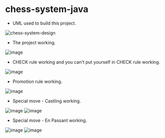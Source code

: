 # chess-system-java

- UML used to build this project.

![chess-system-design](https://github.com/7rik/chess-system-java/assets/102545647/152a679d-15bc-46bf-ac77-e10b8fb2729d)

- The project working.

![image](https://github.com/7rik/chess-system-java/assets/102545647/1293a34f-ef63-4221-bbf9-a66ecf9da3bb)

- CHECK rule working and you can't put yourself in CHECK rule working.

![image](https://github.com/7rik/chess-system-java/assets/102545647/18f98275-acb4-441a-9448-cb3787857d99)

- Promotion rule working.

![image](https://github.com/7rik/chess-system-java/assets/102545647/5b57805c-b252-4882-b146-0eb54966a151)

- Special move - Castling working.

![image](https://github.com/7rik/chess-system-java/assets/102545647/3205eefc-cfe2-41a3-9fc6-fc3e0d9e50b3)
![image](https://github.com/7rik/chess-system-java/assets/102545647/c1d25fd4-7801-49fc-a02e-6c2b794094c5)

- Special move - En Passant working.

![image](https://github.com/7rik/chess-system-java/assets/102545647/1926a3b4-917f-4f9a-8819-b8cfcf94425f)
![image](https://github.com/7rik/chess-system-java/assets/102545647/3ba23638-a7d4-40ca-b03f-06a7edea142e)









